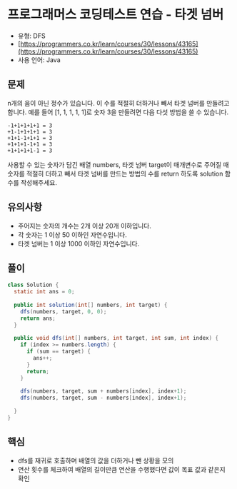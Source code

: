 # 프로그래머스 코딩테스트 연습 - 타겟 넘버

- 유형: DFS
- [https://programmers.co.kr/learn/courses/30/lessons/43165](https://programmers.co.kr/learn/courses/30/lessons/43165)
- 사용 언어: Java


## 문제

n개의 음이 아닌 정수가 있습니다. 이 수를 적절히 더하거나 빼서 타겟 넘버를 만들려고 합니다. 예를 들어 [1, 1, 1, 1, 1]로 숫자 3을 만들려면 다음 다섯 방법을 쓸 수 있습니다.

```
-1+1+1+1+1 = 3
+1-1+1+1+1 = 3
+1+1-1+1+1 = 3
+1+1+1-1+1 = 3
+1+1+1+1-1 = 3
```

사용할 수 있는 숫자가 담긴 배열 numbers, 타겟 넘버 target이 매개변수로 주어질 때 숫자를 적절히 더하고 빼서 타겟 넘버를 만드는 방법의 수를 return 하도록 solution 함수를 작성해주세요.

## 유의사항

- 주어지는 숫자의 개수는 2개 이상 20개 이하입니다.
- 각 숫자는 1 이상 50 이하인 자연수입니다.
- 타겟 넘버는 1 이상 1000 이하인 자연수입니다.

## 풀이

```java
class Solution {
  static int ans = 0;
  
  public int solution(int[] numbers, int target) {
    dfs(numbers, target, 0, 0);
    return ans;
  }
  
  public void dfs(int[] numbers, int target, int sum, int index) {
    if (index >= numbers.length) {
      if (sum == target) {
        ans++;
      }
      return;
    }
    
    dfs(numbers, target, sum + numbers[index], index+1);
    dfs(numbers, target, sum - numbers[index], index+1);
      
  }
}
```

## 핵심

- dfs를 재귀로 호출하며 배열의 값을 더하거나 뺀 상황을 모의
- 연산 횟수를 체크하여 배열의 길이만큼 연산을 수행했다면 값이 목표 값과 같은지 확인
